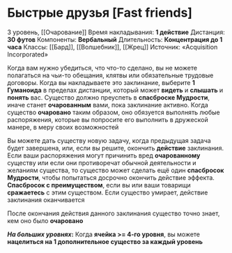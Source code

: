 # Быстрые друзья [Fast friends]
3 уровень, [[Очарование]]
Время накладывания: **1 действие**
Дистанция: **30 футов**
Компоненты: **Вербальный**
Длительность: **Концентрация до 1 часа**
Классы: [[Бард]], [[Волшебник]], [[Жрец]]
Источник: «Acquisition Incorporated»

Когда вам нужно убедиться, что что-то сделано, вы не можете полагаться на чьи-то обещания, клятвы или обязательные трудовые договоры. Когда вы накладываете это заклинание, выберите **1 Гуманоида** в пределах дистанции, который может **видеть** и **слышать** и **понять** вас. Существо должно преуспеть в **спасброске Мудрости**, иначе станет **очарованным** вами, пока заклинание активно. Когда существо **очаровано** таким образом, оно обязуется выполнять любые распоряжения, которые вы попросите его выполнить в дружеской манере, в меру своих возможностей

Вы можете дать существу новую задачу, когда предыдущая задача будет завершена, или, если вы решите, окончить **действие** заклинания. Если ваши распоряжения могут причинить вред **очарованному** существу или если они противоречат обычной деятельности и желаниям существа, то существо может сделать ещё один **спасбросок Мудрости**, чтобы попытаться досрочно окончить действие эффекта. **Спасбросок с преимуществом**, если вы или ваши товарищи **сражаетесь** с этим существом. Если существо умирает, действие заклинания оканчивается

После окончания действия данного заклинания существо точно знает, кем оно было **очаровано**

**_На больших уровнях_:** Когда **ячейка >= 4-го уровня**, вы можете **нацелиться на 1 дополнительное существо за каждый уровень**